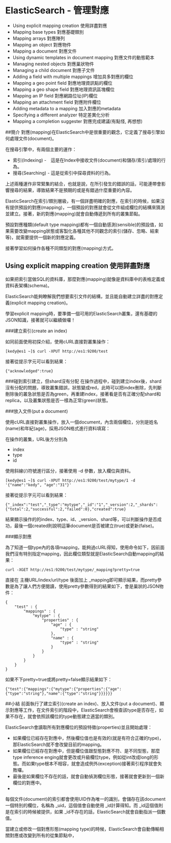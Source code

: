 # ElasticSearch - 管理對應

* Using explicit mapping creation 使用詳盡對應
* Mapping base types 對應基礎類別
* Mapping arrays 對應陣列
* Mapping an object 對應物件
* Mapping a document 對應文件
* Using dynamic templates in document mapping 對應文件的動態範本
* Managing nested objects 對應巢狀物件
* Managing a child document 對應子文件
* Adding a field with multiple mappings 增加具多對應的欄位
* Mapping a geo point field 對應地理資訊點的欄位
* Mapping a geo shape field 對應地理資訊區塊欄位
* Mapping an IP field 對應網路位址(IP)欄位
* Mapping an attachment field 對應附件欄位
* Adding metadata to a mapping 加入對應的metadata
* Specifying a different analyzer 特定差異化分析
* Mapping a completion suggester 對應完成建議(有點怪, 再想想)


##簡介
對應(mapping)在ElasticSearch中是很重要的觀念，它定義了搜尋引擎如何處理文件(document)。

在搜尋引擎中，有兩個主要的運作：

* 索引(Indexing) -　這是在Index中接收文件(document)和儲存/索引/處理的行為。
* 搜尋(Searching) - 這是從索引中探尋資料的行為。

上述兩種運作非常緊集的結合，也就是說，在所引發生的錯誤的話，可能連帶會影響搜尋的結果，導致結果不是預期的或是有錯過什麼重要的內容。

ElasticSearch在索引/類別層級，有一個詳盡明確的對應，在索引的時候，如果沒有提供預設的對應(mapping)，一個預設的對應就會從文件組成欄位的結構來猜測並建立。接著，新的對應(mapping)就會自動傳遞到所有的叢集節點。

預設對應種類(default type mapping)都有一個自動感測(sensible)的預設值，如果需要改變mapping狀態或客製化各種其他不同觀念的索引(儲存、忽略、結束等)，就需要提供一個新的對應定義。

接著學習如何操作各種不同類型的對應(mapping)方式。


## Using explicit mapping creation 使用詳盡對應
如果把索引當做SQL的資料庫，那麼對應(mapping)就像是資料庫中的表格定義或資料表架構(schema)。

ElasticSearch能夠瞭解我們想要索引文件的結構，並且能自動建立詳盡的對應定義(explicit mapping creation)。

學習explicit mapping時，要準備一個可用的ElasticSearch叢集，還有基礎的JSON知識，接著就可以繼續做囉！

###建立索引(create an index)

如同前面使用初探介紹，使用cURL直接對叢集操作：

    [kedy@es1 ~]$ curl -XPUT http://es1:9200/test
    
接著從提示字元可以看到結果：

    {"acknowledged":true}


###碰到索引建立，但shard沒有分配
在操作過程中，碰到建立index後，shard沒有分配的問題，導致叢集錯誤，狀態變成red，此時可以把index刪除，先判斷刪除後的叢急狀態是否為green，再重建index，接著看是否有正確分配shard和replica，以及叢集狀態是否一樣為正常(green)狀態。

###放入文件(put a document)

使用cURL直接對叢集操作，放入一個document，內含兩個欄位，分別是姓名(name)和年紀(age)，採用JSON格式進行資料填寫：

在操作的叢集，URL後方分別為

* index
* type
* id

使用斜線(/)符號進行區分，接著使用 -d 參數，放入欄位與資料。

    [kedy@es1 ~]$ curl -XPUT http://es1:9200/test/mytype/1 -d '{"name":"kedy", "age":"31"}'
    
接著從提示字元可以看到結果：
    
    {"_index":"test","_type":"mytype","_id":"1","_version":2,"_shards":{"total":2,"successful":2,"failed":0},"created":true}

結果顯示操作的的index、type、id、_version、shard等，可以判斷操作是否成功，最後一個created則說明這筆document是否被建立(true)或更新(false)。


###顯示對應

為了知道一個type內的各項mapping，能夠過cURL得知，使用命令如下，因前面我們沒有特別指定mapping，因此欄位類型就是ElasticSearch自動mapping的結果：

    curl -XGET http://es1:9200/test/mytype/_mapping?pretty=true
    
直接在 主機URL/index/url/type 後面加上 _mapping即可顯示結果，而pretty參數是為了讓人們方便閱讀，使用pretty參數得到的結果如下，會是巢狀的JSON物件：

    {
        "test" : {
            "mappings" : {
                "mytype" : {
                    "properties" : {
                        "age" : {
                            "type" : "string"
                        },
                        "name" : {
                            "type" : "string"
                        }
                    }
                }
            }
        }
    }

如果不下pretty=true或將pretty=false顯示結果如下：

    {"test":{"mappings":{"mytype":{"properties":{"age":{"type":"string"},"name":{"type":"string"}}}}}}
  
    
##小結
前面執行了建立索引(create an index)、放入文件(put a document)、顯示對應等工作，在文件索引的階段中，ElasticSearch會檢查該type是否存在，如果不存在，就會依照該欄位的type動態建立適當的類別。

ElasticSearch會讀取所有對應欄位的預設特徵(properties)並且開始處理：
* 如果欄位已經存在對應中，然後欄位值也是有效的(就是有符合正確的type)，那ElasticSearch就不會改變目前的mapping。
* 如果欄位已經存在對應中，但是欄位值跟型態對應不符、是不同型態，那麼type inference enging就會更改或升級欄位type，例如從int改成long的形態。而如果type根本不相容，就會造成例外(exception)接著索引程序就會失敗囉。
* 最後是如果欄位不存在的話，就會自動偵測欄位形態，接著就會更新到一個新欄位的對應中。
* 

每個文件(document)的索引都會使用UID作為唯一的識別，會儲存在該document一個特別的欄位，名稱為 _uid，這個值會自動使用 _id計算得知。而 _id這個值則是在索引的時候被提供，如果 _id不存在的話，ElasticSearch就會自動指派一個數值。

當建立或修改一個對應形態(mapping type)的時候，ElasticSearch會自動傳輸相關對應或改變到所有的從集節點中，